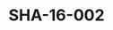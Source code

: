 ---
pid: SHA-16-002
title: SHA-16-002
language: ar
collection: شرحبيل احمد
original_label: 
rights: شرحبيل احمد
location_of_original: شرحبيل احمد
photographer_or_studio: 
scanned_from: photograph 10.1 by 15.1
_date: '1998'
location: الفرنسا
description: شرحبيل احمد مع شخصان اخران
additional_notes: 
permission_display: 'yes'
on_server: 'no'
on_website: 'no'
permalink: "/archive/ar/sha-16-002.html"
layout: photo-page
---